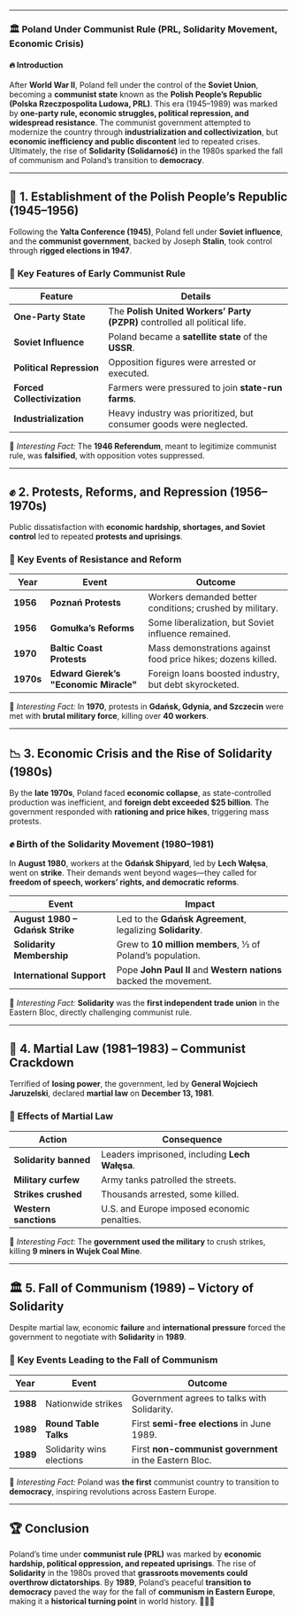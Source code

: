 
---
### 🏛 **Poland Under Communist Rule (PRL, Solidarity Movement, Economic Crisis)**

#### 🔥 **Introduction**

After **World War II**, Poland fell under the control of the **Soviet Union**, becoming a **communist state** known as the **Polish People’s Republic (Polska Rzeczpospolita Ludowa, PRL)**. This era (1945–1989) was marked by **one-party rule, economic struggles, political repression, and widespread resistance**. The communist government attempted to modernize the country through **industrialization and collectivization**, but **economic inefficiency and public discontent** led to repeated crises. Ultimately, the rise of **Solidarity (Solidarność)** in the 1980s sparked the fall of communism and Poland’s transition to **democracy**.

---

## 🛑 **1. Establishment of the Polish People’s Republic (1945–1956)**

Following the **Yalta Conference (1945)**, Poland fell under **Soviet influence**, and the **communist government**, backed by Joseph **Stalin**, took control through **rigged elections in 1947**.

### 🔄 **Key Features of Early Communist Rule**

|**Feature**|**Details**|
|---|---|
|**One-Party State**|The **Polish United Workers’ Party (PZPR)** controlled all political life.|
|**Soviet Influence**|Poland became a **satellite state** of the **USSR**.|
|**Political Repression**|Opposition figures were arrested or executed.|
|**Forced Collectivization**|Farmers were pressured to join **state-run farms**.|
|**Industrialization**|Heavy industry was prioritized, but consumer goods were neglected.|

📌 _Interesting Fact:_ The **1946 Referendum**, meant to legitimize communist rule, was **falsified**, with opposition votes suppressed.

---

## ✊ **2. Protests, Reforms, and Repression (1956–1970s)**

Public dissatisfaction with **economic hardship, shortages, and Soviet control** led to repeated **protests and uprisings**.

### 🔄 **Key Events of Resistance and Reform**

|**Year**|**Event**|**Outcome**|
|---|---|---|
|**1956**|**Poznań Protests**|Workers demanded better conditions; crushed by military.|
|**1956**|**Gomułka’s Reforms**|Some liberalization, but Soviet influence remained.|
|**1970**|**Baltic Coast Protests**|Mass demonstrations against food price hikes; dozens killed.|
|**1970s**|**Edward Gierek’s "Economic Miracle"**|Foreign loans boosted industry, but debt skyrocketed.|

📌 _Interesting Fact:_ In **1970**, protests in **Gdańsk, Gdynia, and Szczecin** were met with **brutal military force**, killing over **40 workers**.

---

## 📉 **3. Economic Crisis and the Rise of Solidarity (1980s)**

By the **late 1970s**, Poland faced **economic collapse**, as state-controlled production was inefficient, and **foreign debt exceeded $25 billion**. The government responded with **rationing and price hikes**, triggering mass protests.

### ✊ **Birth of the Solidarity Movement (1980–1981)**

In **August 1980**, workers at the **Gdańsk Shipyard**, led by **Lech Wałęsa**, went on **strike**. Their demands went beyond wages—they called for **freedom of speech, workers’ rights, and democratic reforms**.

|**Event**|**Impact**|
|---|---|
|**August 1980 – Gdańsk Strike**|Led to the **Gdańsk Agreement**, legalizing **Solidarity**.|
|**Solidarity Membership**|Grew to **10 million members**, ⅓ of Poland’s population.|
|**International Support**|Pope **John Paul II** and **Western nations** backed the movement.|

📌 _Interesting Fact:_ **Solidarity** was the **first independent trade union** in the Eastern Bloc, directly challenging communist rule.

---

## 🚨 **4. Martial Law (1981–1983) – Communist Crackdown**

Terrified of **losing power**, the government, led by **General Wojciech Jaruzelski**, declared **martial law** on **December 13, 1981**.

### 🔄 **Effects of Martial Law**

|**Action**|**Consequence**|
|---|---|
|**Solidarity banned**|Leaders imprisoned, including **Lech Wałęsa**.|
|**Military curfew**|Army tanks patrolled the streets.|
|**Strikes crushed**|Thousands arrested, some killed.|
|**Western sanctions**|U.S. and Europe imposed economic penalties.|

📌 _Interesting Fact:_ The **government used the military** to crush strikes, killing **9 miners in Wujek Coal Mine**.

---

## 🏛 **5. Fall of Communism (1989) – Victory of Solidarity**

Despite martial law, economic **failure** and **international pressure** forced the government to negotiate with **Solidarity** in **1989**.

### 🔄 **Key Events Leading to the Fall of Communism**

|**Year**|**Event**|**Outcome**|
|---|---|---|
|**1988**|Nationwide strikes|Government agrees to talks with Solidarity.|
|**1989**|**Round Table Talks**|First **semi-free elections** in June 1989.|
|**1989**|Solidarity wins elections|First **non-communist government** in the Eastern Bloc.|

📌 _Interesting Fact:_ Poland was **the first** communist country to transition to **democracy**, inspiring revolutions across Eastern Europe.

---

## 🏆 **Conclusion**

Poland’s time under **communist rule (PRL)** was marked by **economic hardship, political oppression, and repeated uprisings**. The rise of **Solidarity** in the 1980s proved that **grassroots movements could overthrow dictatorships**. By **1989**, Poland’s peaceful **transition to democracy** paved the way for the fall of **communism in Eastern Europe**, making it a **historical turning point** in world history. 🚀🇵🇱